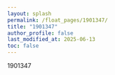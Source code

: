 ```yaml
---
layout: splash
permalink: /float_pages/1901347/
title: "1901347"
author_profile: false
last_modified_at: 2025-06-13
toc: false
---
```

 
1901347
